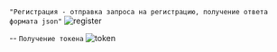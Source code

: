 ``"Регистрация - отправка запроса на регистрацию, получение ответа формата json"``
![register](https://github.com/Binatik/images/assets/47430210/d28ae693-d904-4941-b7c5-b6391930867a)

--
``Получение токена``
![token](https://github.com/Binatik/images/assets/47430210/da01b538-3ac6-41df-bfe8-bb4851a8fe0c)
